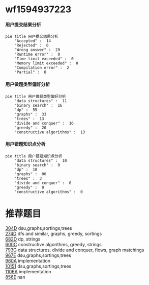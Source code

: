 # wf1594937223

<!-- tabs:start -->



#### **用户提交结果分析**

```mermaid
pie title 用户提交结果分析
    "Accepted" :  14
    "Rejected" :  0
    "Wrong answer" :  29
    "Runtime error" :  0
    "Time limit exceeded" :  0
    "Memory limit exceeded" :  0
    "Compilation error" :  2
    "Partial" :  0
```

#### **用户做题类型偏好分析**

```mermaid
pie title 用户做题类型偏好分析
    "data structures" :  11
    "binary search" :  16
    "dp" :  55
    "graphs" :  33
    "trees" :  13
    "divide and conquer" :  16
    "greedy" :  20
    "constructive algorithms" :  13
```
#### **用户错题知识点分析**

```mermaid
pie title 用户错题知识点分析
    "data structures" :  10
    "binary search" :  0
    "dp" :  18
    "graphs" :  00
    "trees" :  3
    "divide and conquer" :  0
    "greedy" :  0
    "constructive algorithms" :  0
```



<!-- tabs:end -->
# 推荐题目
[304D](https://codeforces.com/contest/304/problem/D)		dsu,graphs,sortings,trees		  
[274D](https://codeforces.com/contest/274/problem/D)		dfs and similar,
                        graphs,
                        greedy,
                        sortings		  
[682D](https://codeforces.com/contest/682/problem/D)		dp,
                        strings		  
[600C](https://codeforces.com/contest/600/problem/C)		constructive algorithms,
                        greedy,
                        strings		  
[793G](https://codeforces.com/contest/793/problem/G)		data structures,
                        divide and conquer,
                        flows,
                        graph matchings		  
[967E](https://codeforces.com/contest/967/problem/E)		dsu,graphs,sortings,trees		  
[960A](https://codeforces.com/contest/960/problem/A)		implementation		  
[10151](https://codeforces.com/contest/1015/problem/1)		dsu,graphs,sortings,trees		  
[1106A](https://codeforces.com/contest/1106/problem/A)		implementation		  
[856E](https://codeforces.com/contest/856/problem/E)		nan		  
